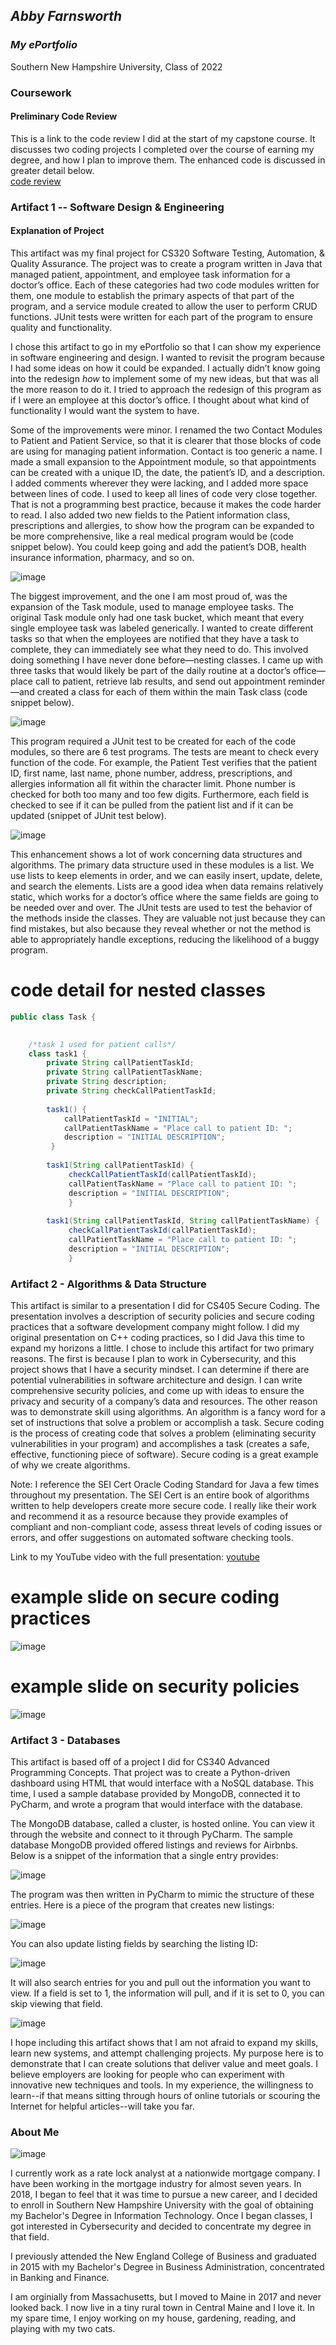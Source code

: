 ## ***Abby Farnsworth***
### ***My ePortfolio***

Southern New Hampshire University, Class of 2022

### Coursework


#### Preliminary Code Review 

This is a link to the code review I did at the start of my capstone course. It discusses two coding projects I completed over the course of earning my degree, and how I plan to improve them. The enhanced code is discussed in greater detail below.   
[code review](https://www.screencast.com/t/Vm9c2Ly0gMy)


### Artifact 1 -- Software Design & Engineering
#### Explanation of Project
This artifact was my final project for CS320 Software Testing, Automation, & Quality Assurance. The project was to create a program written in Java that managed patient, appointment, and employee task information for a doctor’s office. Each of these categories had two code modules written for them, one module to establish the primary aspects of that part of the program, and a service module created to allow the user to perform CRUD functions. JUnit tests were written for each part of the program to ensure quality and functionality.

I chose this artifact to go in my ePortfolio so that I can show my experience in software engineering and design. I wanted to revisit the program because I had some ideas on how it could be expanded. I actually didn’t know going into the redesign *how* to implement some of my new ideas, but that was all the more reason to do it. I tried to approach the redesign of this program as if I were an employee at this doctor’s office. I thought about what kind of functionality I would want the system to have.

Some of the improvements were minor. I renamed the two Contact Modules to Patient and Patient Service, so that it is clearer that those blocks of code are using for managing patient information. Contact is too generic a name. I made a small expansion to the Appointment module, so that appointments can be created with a unique ID, the date, the patient’s ID, and a description. I added comments wherever they were lacking, and I added more space between lines of code. I used to keep all lines of code very close together. That is not a programming best practice, because it makes the code harder to read. I also added two new fields to the Patient information class, prescriptions and allergies, to show how the program can be expanded to be more comprehensive, like a real medical program would be (code snippet below). You could keep going and add the patient’s DOB, health insurance information, pharmacy, and so on.

![image](https://user-images.githubusercontent.com/86175837/154808919-1674e535-ae86-44d1-92bc-7b1fd54b7d41.png)

The biggest improvement, and the one I am most proud of, was the expansion of the Task module, used to manage employee tasks. The original Task module only had one task bucket, which meant that every single employee task was labeled generically. I wanted to create different tasks so that when the employees are notified that they have a task to complete, they can immediately see what they need to do. This involved doing something I have never done before—nesting classes. I came up with three tasks that would likely be part of the daily routine at a doctor’s office—place call to patient, retrieve lab results, and send out appointment reminder—and created a class for each of them within the main Task class (code snippet below).

![image](https://user-images.githubusercontent.com/86175837/154809253-828a4b6f-0c6e-4ab0-a553-23ed6c8d77d2.png)
 
This program required a JUnit test to be created for each of the code modules, so there are 6 test programs. The tests are meant to check every function of the code. For example, the Patient Test verifies that the patient ID, first name, last name, phone number, address, prescriptions, and allergies information all fit within the character limit. Phone number is checked for both too many and too few digits. Furthermore, each field is checked to see if it can be pulled from the patient list and if it can be updated (snippet of JUnit test below). 

![image](https://user-images.githubusercontent.com/86175837/154809309-b7c19c0a-52d3-41bb-9337-cd688985f239.png)

This enhancement shows a lot of work concerning data structures and algorithms. The primary data structure used in these modules is a list. We use lists to keep elements in order, and we can easily insert, update, delete, and search the elements. Lists are a good idea when data remains relatively static, which works for a doctor’s office where the same fields are going to be needed over and over. The JUnit tests are used to test the behavior of the methods inside the classes. They are valuable not just because they can find mistakes, but also because they reveal whether or not the method is able to appropriately handle exceptions, reducing the likelihood of a buggy program. 

# code detail for nested classes
```java
public class Task {

	
	/*task 1 used for patient calls*/ 
	class task1 {
		private String callPatientTaskId;
		private String callPatientTaskName;
		private String description;
		private String checkCallPatientTaskId;
		
		task1() {
		    callPatientTaskId = "INITIAL";
		    callPatientTaskName = "Place call to patient ID: ";
		    description = "INITIAL DESCRIPTION";
		 }
		
		task1(String callPatientTaskId) {
			 checkCallPatientTaskId(callPatientTaskId);
			 callPatientTaskName = "Place call to patient ID: ";
			 description = "INITIAL DESCRIPTION";
			 }
			 
		task1(String callPatientTaskId, String callPatientTaskName) {
			 checkCallPatientTaskId(callPatientTaskId);
			 callPatientTaskName = "Place call to patient ID: ";
			 description = "INITIAL DESCRIPTION";
			 }
```
### Artifact 2 - Algorithms & Data Structure

This artifact is similar to a presentation I did for CS405 Secure Coding. The presentation involves a description of security policies and secure coding practices that a software development company might follow. I did my original presentation on C++ coding practices, so I did Java this time to expand my horizons a little.
I chose to include this artifact for two primary reasons. The first is because I plan to work in Cybersecurity, and this project shows that I have a security mindset. I can determine if there are potential vulnerabilities in software architecture and design. I can write comprehensive security policies, and come up with ideas to ensure the privacy and security of a company’s data and resources. The other reason was to demonstrate skill using algorithms. An algorithm is a fancy word for a set of instructions that solve a problem or accomplish a task. Secure coding is the process of creating code that solves a problem (eliminating security vulnerabilities in your program) and accomplishes a task (creates a safe, effective, functioning piece of software). Secure coding is a great example of why we create algorithms. 

Note: I reference the SEI Cert Oracle Coding Standard for Java a few times throughout my presentation. The SEI Cert is an entire book of algorithms written to help developers create more secure code. I really like their work and recommend it as a resource because they provide examples of compliant and non-compliant code, assess threat levels of coding issues or errors, and offer suggestions on automated software checking tools.

Link to my YouTube video with the full presentation: [youtube](https://youtu.be/IOyjVY5J8c8)

# example slide on secure coding practices
![image](https://user-images.githubusercontent.com/86175837/154809646-df187da0-f987-4b0d-9764-05e09fd625c4.png)

# example slide on security policies
![image](https://user-images.githubusercontent.com/86175837/154809714-379950bd-e7b3-4204-be0e-cbd51de3510e.png)

### Artifact 3 - Databases

This artifact is based off of a project I did for CS340 Advanced Programming Concepts. That project was to create a Python-driven dashboard using HTML that would interface with a NoSQL database. This time, I used a sample database provided by MongoDB, connected it to PyCharm, and wrote a program that would interface with the database. 

The MongoDB database, called a cluster, is hosted online. You can view it through the website and connect to it through PyCharm. The sample database MongoDB provided offered listings and reviews for Airbnbs. Below is a snippet of the information that a single entry provides: 

![image](https://user-images.githubusercontent.com/86175837/154814107-cd5b8c5e-ae8f-4f21-b8c4-e6f95d7c71c2.png)

The program was then written in PyCharm to mimic the structure of these entries. Here is a piece of the program that creates new listings:

![image](https://user-images.githubusercontent.com/86175837/154809536-8e2c22b7-a0ba-460c-a461-4a760785e401.png)

You can also update listing fields by searching the listing ID:

![image](https://user-images.githubusercontent.com/86175837/154809582-9a9c751b-7244-4863-9c32-0f14780940be.png)

It will also search entries for you and pull out the information you want to view. If a field is set to 1, the information will pull, and if it is set to 0, you can skip viewing that field.

![image](https://user-images.githubusercontent.com/86175837/154809475-326e51f1-ddd3-4c08-8dac-4dc6809fb66f.png)

I hope including this artifact shows that I am not afraid to expand my skills, learn new systems, and attempt challenging projects. My purpose here is to demonstrate that I can create solutions that deliver value and meet goals. I believe employers are looking for people who can experiment with innovative new techniques and tools. In my experience, the willingness to learn--if that means sitting through hours of online tutorials or scouring the Internet for helpful articles--will take you far.


### About Me

![image](https://user-images.githubusercontent.com/86175837/154809407-6aa7ff03-42da-46e4-8966-0c7705b71c36.png)

I currently work as a rate lock analyst at a nationwide mortgage company. I have been working in the mortgage industry for almost seven years. In 2018, I began to feel that it was time to pursue a new career, and I decided to enroll in Southern New Hampshire University with the goal of obtaining my Bachelor's Degree in Information Technology. Once I began classes, I got interested in Cybersecurity and decided to concentrate my degree in that field.

I previously attended the New England College of Business and graduated in 2015 with my Bachelor's Degree in Business Administration, concentrated in Banking and Finance.

I am orginially from Massachusetts, but I moved to Maine in 2017 and never looked back. I now live in a tiny rural town in Central Maine and I love it. In my spare time, I enjoy working on my house, gardening, reading, and playing with my two cats.
